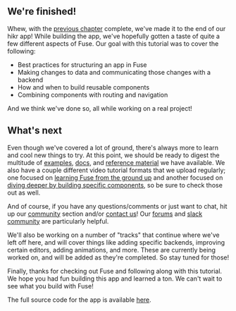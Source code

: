 ## We're finished!

Whew, with the [previous chapter](splash-screen.md) complete, we've made it to the end of our hikr app! While building the app, we've hopefully gotten a taste of quite a few different aspects of Fuse. Our goal with this tutorial was to cover the following:

- Best practices for structuring an app in Fuse
- Making changes to data and communicating those changes with a backend
- How and when to build reusable components
- Combining components with routing and navigation

And we think we've done so, all while working on a real project!

## What's next

Even though we've covered a lot of ground, there's always more to learn and cool new things to try. At this point, we should be ready to digest the multitude of [examples](/examples), [docs](/docs), and [reference material](articles:reference) we have available. We also have a couple different video tutorial formats that we upload regularly; one focused on [learning Fuse from the ground up](https://www.youtube.com/playlist?list=PLdlqWm6b-XALJgM3fGa4q95Yipsgb8Q1o) and another focused on [diving deeper by building specific components](https://www.youtube.com/playlist?list=PLdlqWm6b-XAJX9MZ04oJ43NeP1zVFmC4a), so be sure to check those out as well.

And of course, if you have any questions/comments or just want to chat, hit up our [community](https://www.fusetools.com/community) section and/or [contact us](/contact)! Our [forums](/community/forums) and [slack community](https://slackcommunity.fusetools.com/) are particularly helpful.

We'll also be working on a number of "tracks" that continue where we've left off here, and will cover things like adding specific backends, improving certain editors, adding animations, and more. These are currently being worked on, and will be added as they're completed. So stay tuned for those!

Finally, thanks for checking out Fuse and following along with this tutorial. We hope you had fun building this app and learned a ton. We can't wait to see what you build with Fuse!

The full source code for the app is available [here](https://github.com/fusetools/hikr).

